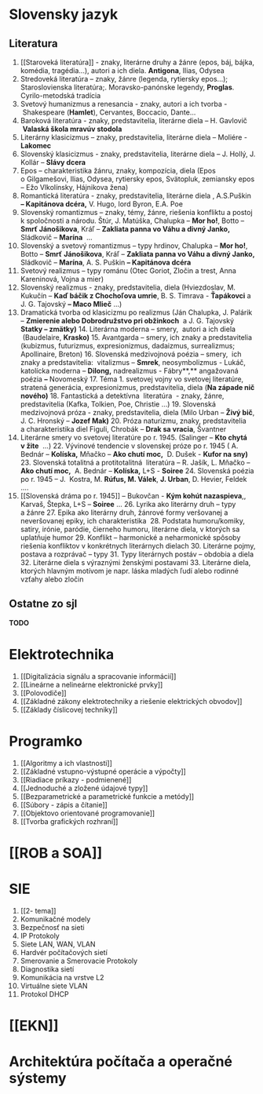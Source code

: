 # Slovensky jazyk
## Literatura
1. [[Staroveká literatúra]] - znaky, literárne druhy a žánre (epos, báj, bájka, komédia, tragédia...), autori a ich diela. **Antigona**, Ilias, Odysea
2. Stredoveká literatúra – znaky, žánre (legenda, rytiersky epos...); Staroslovienska literatúra;. Moravsko-panónske legendy, **Proglas**. Cyrilo-metodská tradícia
3. Svetový humanizmus a renesancia - znaky, autori a ich tvorba -  Shakespeare (**Hamlet**), Cervantes, Boccacio, Dante...
4. Baroková literatúra - znaky, predstavitelia, literárne diela – H. Gavlovič  **Valaská škola mravúv stodola**
5. Literárny klasicizmus – znaky, predstavitelia, literárne diela – Moliére - **Lakomec**
6. Slovenský klasicizmus - znaky, predstavitelia, literárne diela – J. Hollý, J. Kollár – **Slávy dcera**
7. Epos – charakteristika žánru, znaky, kompozícia, diela (Epos o Gilgamešovi, Ilias, Odysea, rytiersky epos, Svätopluk, zemiansky epos – Ežo Vlkolínsky, Hájnikova žena)
8. Romantická literatúra - znaky, predstavitelia, literárne diela , A.S.Puškin **– Kapitánova dcéra,** V. Hugo, lord Byron, E.A. Poe
9. Slovenský romantizmus – znaky, témy, žánre, riešenia konfliktu a postoj k spoločnosti a národu. Štúr, J. Matúška, Chalupka – **Mor ho!**, Botto – **Smrť Jánošikova**, Kráľ – **Zakliata panna vo Váhu a divný Janko,** Sládkovič – **Marína**  ...
10. Slovenský a svetový romantizmus – typy hrdinov, Chalupka – **Mor ho!**, Botto – **Smrť** **Jánošikova**, Kráľ – **Zakliata panna vo Váhu a divný Janko,** Sládkovič – **Marína**, A. S. Puškin **– Kapitánova dcéra**  
11. Svetový realizmus – typy románu (Otec Goriot, Zločin a trest, Anna Kareninová, Vojna a mier)
12. Slovenský realizmus - znaky, predstavitelia, diela (Hviezdoslav, M. Kukučín – **Kaď báčik z Chochoľova umrie**, B. S. Timrava - **Ťapákovci** a  J. G. Tajovský **– Maco Mlieč** ...)
13. Dramatická tvorba od klasicizmu po realizmus (Ján Chalupka, J. Palárik – **Zmierenie alebo Dobrodružstvo pri obžinkoch**  a J. G. Tajovský **Statky – zmätky)**
14. Literárna moderna – smery,  autori a ich diela  (Baudelaire, **Krasko)**
15. Avantgarda – smery, ich znaky a predstavitelia (kubizmus, futurizmus, expresionizmus, dadaizmus, surrealizmus; Apollinaire, Breton)
16. Slovenská medzivojnová poézia – smery,  ich znaky a predstavitelia:  vitalizmus – **Smrek**, neosymbolizmus - Lukáč, katolícka moderna – **Dilong,** nadrealizmus - Fábry**,** angažovaná poézia **–** Novomeský
17. Téma 1. svetovej vojny vo svetovej literatúre, stratená generácia, expresionizmus, predstavitelia, diela (**Na západe nič nového)**
18. Fantastická a detektívna  literatúra  - znaky, žánre, predstavitelia (Kafka, Tolkien, Poe, Christie ...)
19. Slovenská medzivojnová próza - znaky, predstavitelia, diela (Milo Urban – **Živý bič**, J. C. Hronský – **Jozef Mak)**
20. Próza naturizmu, znaky, predstavitelia a charakteristika diel Figuli, Chrobák – **Drak sa vracia**, Švantner
21. Literárne smery vo svetovej literatúre po r. 1945. (Salinger – **Kto chytá v žite**  ...)
22. Vývinové tendencie v slovenskej próze po r. 1945 ( A. Bednár – **Kolíska,** Mňačko – **Ako chutí moc,**  D. Dušek - **Kufor na sny)**
23. Slovenská totalitná a protitotalitná  literatúra – R. Jašík, L. Mňačko – **Ako chutí moc,**  A. Bednár – **Kolíska,** L+S - **Soiree**
24. Slovenská poézia po r. 1945 – J.  Kostra, M. **Rúfus, M. Válek**, **J. Urban**, D. Hevier, Feldek ....
25. [[Slovenská dráma po r. 1945]] – Bukovčan - **Kým kohút nazaspieva**,, Karvaš, Štepka, L+S – **Soiree** ...
26. Lyrika ako literárny druh – typy a žánre
27. Epika ako literárny druh, žánrové formy veršovanej a neveršovanej epiky, ich charakteristika 
28. Podstata humoru/komiky, satiry, irónie, paródie, čierneho humoru, literárne diela, v ktorých sa uplatňuje humor
29. Konflikt – harmonické a neharmonické spôsoby riešenia konfliktov v konkrétnych literárnych dielach
30. Literárne pojmy, postava a rozprávač – typy
31. Typy literárnych postáv – obdobia a diela
32. Literárne diela s výraznými ženskými postavami
33. Literárne diela, ktorých hlavným motívom je napr. láska mladých ľudí alebo rodinné vzťahy alebo zločin
## Ostatne zo sjl
**TODO**
# Elektrotechnika
1. [[Digitalizácia signálu a spracovanie informácií]]
2. [[Lineárne a nelineárne elektronické prvky]]
3. [[Polovodiče]]
4. [[Základné zákony elektrotechniky a riešenie elektrických obvodov]]
5. [[Základy číslicovej techniky]]
# Programko
1. [[Algoritmy a ich vlastnosti]]
2. [[Základné vstupno-výstupné operácie a výpočty]]
3. [[Riadiace príkazy - podmienené]]
4. [[Jednoduché a zložené údajové typy]]
5. [[Bezparametrické a parametrické funkcie a metódy]]
6. [[Súbory - zápis a čítanie]]
7. [[Objektovo orientované programovanie]]
8. [[Tvorba grafických rozhraní]]
# [[ROB a SOA]]

# SIE
1. [[2- tema]]
2. Komunikačné modely
3. Bezpečnosť na sieti
4. IP Protokoly
5. Siete LAN, WAN, VLAN
6. Hardvér počítačových sietí
7. Smerovanie a Smerovacie Protokoly
8. Diagnostika sietí
9. Komunikácia na vrstve L2
10. Virtuálne siete VLAN
11. Protokol DHCP
# [[EKN]]

# Architektúra počítača a operačné sýstemy